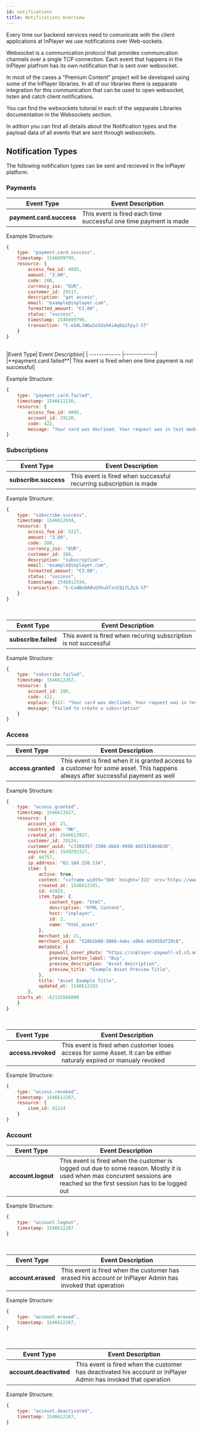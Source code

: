 ```yaml
---
id: notifications
title: Notifications Overview
---
```


Every time our backend services need to comunicate with the client applications at InPlayer we use notifications over Web-sockets. 

Websocket is a communication protocol that provides communcation channels over a single TCP connection. Each event that happens in the InPlayer platfrom has its own notification that is sent over websocket.

In most of the cases a "Premium Content" project will be developed using some of the InPlayer libraries. In all of our libraries there is sepparate integration for this communication that can be used to open websocket, listen and catch client notifications. 

You can find the websockets tutorial in each of the sepparate Libraries documentation in the Websockets section. 

In adition you can find all details about the Notification types and the payload data of all events that are sent through websockets. 

## Notification Types

The following notification types can be sent and recieved in the InPlayer platform.

### Payments 

|Event Type| Event Description|
| ------------- |-------------|
|**payment.card.success**| This event is fired each time successful one time payment is made|

Example Structure:
```javascript 
{ 
    type: "payment.card.success",
    timestamp: 1546609799,
    resource: {
        access_fee_id: 4805,
        amount: "3.00",
        code: 200,
        currency_iso: "EUR",
        customer_id: 29117,
        description: "get access",
        email: "example@inplayer.com",
        formatted_amount: "€3.00",
        status: "success",
        timestamp: 1546609799,
        transaction: "C-eSALJW6w2oSdsh4iAq6qiFpyJ-ST"
    }
}
```
<br >
|Event Type| Event Description|
| ------------- |-------------|
|**payment.card.failed**| This event is fired when one time payment is not successful|

Example Structure:
```javascript
{ 
    type: "payment.card.failed",
    timestamp: 1546611150,
    resource: {
        access_fee_id: 4805,
        account_id: 29120,
        code: 422,
        message: "Your card was declined. Your request was in test mode, but used a non test (live) card. For a list of valid test cards, visit: https://stripe.com/docs/testing."
}
```

### Subscriptions

|Event Type| Event Description|
| ------------- |-------------|
|**subscribe.success**| This event is fired when successful recurring subscription is made|

Example Structure:
```javascript 
{ 
    type: "subscribe.success",
    timestamp: 1546612934,
    resource: {
        access_fee_id: 5227,
        amount: "3.00",
        code: 200,
        currency_iso: "EUR",
        customer_id: 106,
        description: "subscription",
        email: "example@inplayer.com",
        formatted_amount: "€3.00",
        status: "success",
        timestamp: 1546612934,
        transaction: "S-Cx4WsDA9vU3huXfznCQifLZLG-ST"
    }
}
```

<br >

|Event Type| Event Description|
| ------------- |-------------|
|**subscribe.failed**| This event is fired when recuring subscription is not successful|

Example Structure:
```javascript
{ 
    type: "subscribe.failed",
    timestamp: 1546612267,
    resource: {
        account_id: 106,
        code: 422,
        explain: {422: "Your card was declined. Your request was in test mode, but used a non test (live) card. For a list of valid test cards, visit: https://stripe.com/docs/testing."},
        message: "Failed to create a subscription"
    }
}
```

### Access

|Event Type| Event Description|
| ------------- |-------------|
|**access.granted**| This event is fired when it is granted access to a customer for some asset. This happens always after successful payment as well|

Example Structure:
```javascript 
{ 
    type: "access.granted",
    timestamp: 1546613927,
    resource: {
        account_id: 21,
        country_code: "MK",
        created_at: 1546613927,
        customer_id: 29124,
        customer_uuid: "c720d397-3398-4b6d-9998-b925154b4b30",
        expires_at: 1549292327,
        id: 44757,
        ip_address: "62.168.158.134",
        item: {
            active: true,
            content: "<iframe width='560' height='315' src='https://www.youtube.com/embed/VDa5iGiPgGs' frameborder='0' allow='accelerometer; autoplay; encrypted-media; gyroscope; picture-in-picture' allowfullscreen></iframe>",
            created_at: 1546612165,
            id: 43929,
            item_type: {
                content_type: "html",
                description: "HTML Content",
                host: "inplayer",
                id: 2,
                name: "html_asset"
            },
            merchant_id: 21,
            merchant_uuid: "528b1b80-5868-4abc-a9b6-4d3455d719c8",
            metadata: {
                paywall_cover_photo: "https://inplayer-paywall-v2.s3.amazonaws.com/images/ip-preview-premium.jpg",
                preview_button_label: "Buy",
                preview_description: "Asset description",
                preview_title: "Example Asset Preview Title",
            },
            title: "Asset Example Title",
            updated_at: 1546612165
        },
    starts_at: -62135596800
    }
}
```

<br >

|Event Type| Event Description|
| ------------- |-------------|
|**access.revoked**| This event is fired when customer loses access for some Asset. It can be either naturaly expired or manualy revoked|

Example Structure:
```javascript
{ 
    type: "access.revoked",
    timestamp: 1546612267,
    resource: {
        item_id: 41224
    }
}
```

### Account

|Event Type| Event Description|
| ------------- |-------------|
|**account.logout**| This event is fired when the customer is logged out due to some reason. Mostly it is used when max concurent sessions are reached so the first session has to be logged out|

Example Structure:
```javascript
{ 
    type: "account.logout",
    timestamp: 1546612267
}
```

<br >

|Event Type| Event Description|
| ------------- |-------------|
|**account.erased**| This event is fired when the customer has erased his account or InPlayer Admin has invoked that operation|

Example Structure:
```javascript
{ 
    type: "account.erased",
    timestamp: 1546612267,
}
```

<br >

|Event Type| Event Description|
| ------------- |-------------|
|**account.deactivated**| This event is fired when the customer has deactivated his account or InPlayer Admin has invoked that operation|

Example Structure:
```javascript
{ 
    type: "account.deactivated",
    timestamp: 1546612267,
}
```